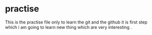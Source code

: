 # practise
This is the practise file only to learn the git and the github
it is first step which i am going to learn new thing which are very interesting .
